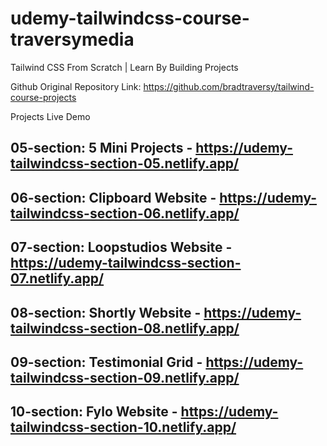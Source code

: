 # udemy-tailwindcss-course-traversymedia
 Tailwind CSS From Scratch | Learn By Building Projects

Github Original Repository Link: https://github.com/bradtraversy/tailwind-course-projects


Projects Live Demo

## 05-section: 5 Mini Projects     - https://udemy-tailwindcss-section-05.netlify.app/
## 06-section: Clipboard Website   - https://udemy-tailwindcss-section-06.netlify.app/
## 07-section: Loopstudios Website - https://udemy-tailwindcss-section-07.netlify.app/
## 08-section: Shortly Website     - https://udemy-tailwindcss-section-08.netlify.app/
## 09-section: Testimonial Grid    - https://udemy-tailwindcss-section-09.netlify.app/
## 10-section: Fylo Website        - https://udemy-tailwindcss-section-10.netlify.app/